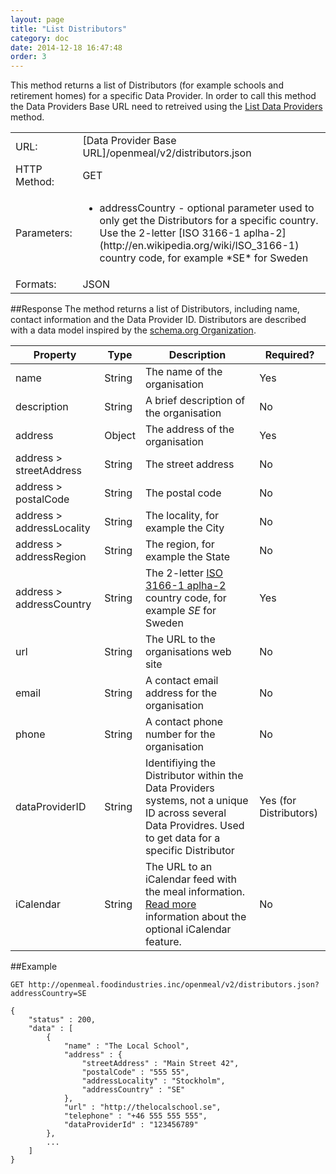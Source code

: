 ```yaml
---
layout: page
title: "List Distributors"
category: doc
date: 2014-12-18 16:47:48
order: 3
---
```

This method returns a list of Distributors (for example schools and retirement homes) for a specific Data Provider. In order to call this method the Data Providers Base URL need to retreived using the [List Data Providers](/doc/list-data-providers.html) method.

<table>
	<tr>
		<td>URL: </td>
		<td>[Data Provider Base URL]/openmeal/v2/distributors.json</td>
	</tr>
	<tr>
		<td>HTTP Method: </td>
		<td>GET</td>
	</tr>
	<tr>
		<td>Parameters: </td>
		<td><ul><li>addressCountry - optional parameter used to only get the Distributors for a specific country. Use the 2-letter [ISO 3166-1 aplha-2](http://en.wikipedia.org/wiki/ISO_3166-1) country code, for example *SE* for Sweden</li></ul></td>
	</tr>
	<tr>
		<td>Formats: </td>
		<td>JSON</td>
	</tr>
</table>

##Response
The method returns a list of Distributors, including name, contact information and the Data Provider ID. Distributors are described with a data model inspired by the [schema.org Organization](http://schema.org/Organization). 

|Property|Type|Description|Required?|
|-----------|------|--------------|-------------|
|name|String|The name of the organisation|Yes|
|description|String|A brief description of the organisation|No|
|address|Object|The address of the organisation|Yes|
|address > streetAddress|String|The street address|No|
|address > postalCode|String|The postal code|No|
|address > addressLocality|String|The locality, for example the City|No|
|address > addressRegion|String|The region, for example the State|No|
|address > addressCountry|String|The 2-letter [ISO 3166-1 aplha-2](http://en.wikipedia.org/wiki/ISO_3166-1) country code, for example *SE* for Sweden|Yes|
|url|String|The URL to the organisations web site|No|
|email|String|A contact email address for the organisation|No|
|phone|String|A contact phone number for the organisation|No|
|dataProviderID|String|Identifiying the Distributor within the Data Providers systems, not a unique ID across several Data Providres. Used to get data for a specific Distributor|Yes (for Distributors)|
|iCalendar|String|The URL to an iCalendar feed with the meal information. [Read more](/doc/icalendar.html) information about the optional iCalendar feature.|No|

##Example

    GET http://openmeal.foodindustries.inc/openmeal/v2/distributors.json?addressCountry=SE
    
    {
	    "status" : 200,
	    "data" : [
	    	{
				"name" : "The Local School",		
				"address" : {
					"streetAddress" : "Main Street 42",
					"postalCode" : "555 55",
					"addressLocality" : "Stockholm",			
					"addressCountry" : "SE"
				},
				"url" : "http://thelocalschool.se",
				"telephone" : "+46 555 555 555",
				"dataProviderId" : "123456789"
			},
			...
	    ]	 	   
    }
